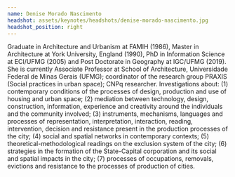 ```yaml
---
name: Denise Morado Nascimento
headshot: assets/keynotes/headshots/denise-morado-nascimento.jpg
headshot_position: right
---
```


Graduate in Architecture and Urbanism at FAMIH (1986), Master in Architecture at York University, England (1990), PhD in Information Science at ECI/UFMG (2005) and Post Doctorate in Geography at IGC/UFMG (2019). She is currently Associate Professor at School of Architecture, Universidade Federal de Minas Gerais (UFMG); coordinator of the research group PRAXIS (Social practices in urban space); CNPq researcher. Investigations about: (1) contemporary conditions of the processes of design, production and use of housing and urban space; (2) mediation between technology, design, construction, information, experience and creativity around the individuals and the community involved; (3) instruments, mechanisms, languages and processes of representation, interpretation, interaction, reading, intervention, decision and resistance present in the production processes of the city; (4) social and spatial networks in contemporary contexts; (5) theoretical-methodological readings on the exclusion system of the city; (6) strategies in the formation of the State-Capital corporation and its social and spatial impacts in the city; (7) processes of occupations, removals, evictions and resistance to the processes of production of cities.
